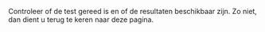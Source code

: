 Controleer of de test gereed is en of de resultaten beschikbaar zijn. Zo niet, dan dient u terug te keren naar deze pagina.
